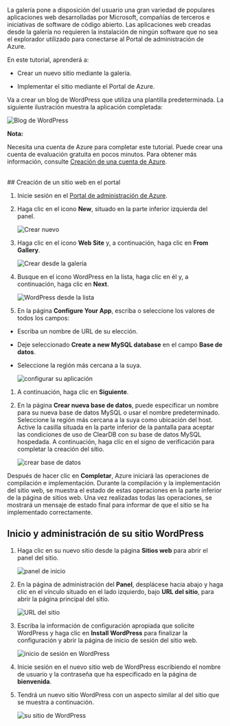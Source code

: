 La galería pone a disposición del usuario una gran variedad de populares aplicaciones web desarrolladas por Microsoft, compañías de terceros e iniciativas de software de código abierto. Las aplicaciones web creadas desde la galería no requieren la instalación de ningún software que no sea el explorador utilizado para conectarse al Portal de administración de Azure.

En este tutorial, aprenderá a:

* Crear un nuevo sitio mediante la galería.

* Implementar el sitio mediante el Portal de Azure.

Va a crear un blog de WordPress que utiliza una plantilla predeterminada. La siguiente ilustración muestra la aplicación completada:

![Blog de
WordPress](./media/website-from-gallery/wordpressgallery-09.png)
<div class="dev-callout"><strong>Nota:</strong>
<p>Necesita una cuenta de Azure para completar este tutorial. Puede crear una cuenta de evaluación gratuita en pocos minutos. Para obtener más información, consulte <a href="http://www.windowsazure.com/en-us/develop/php/tutorials/create-a-windows-azure-account/" target="_blank">Creación de una cuenta de Azure</a>.</p>
</div>
<br />
## Creación de un sitio web en el portal

1.  Inicie sesión en el [Portal de administración de Azure][1].

2.  Haga clic en el icono **New**, situado en la parte inferior izquierda del panel.
    
    ![Crear nuevo](./media/website-from-gallery/wordpressgallery-01.png)

3.  Haga clic en el icono **Web Site** y, a continuación, haga clic en **From Gallery**.
    
    ![Crear desde la
    galería](./media/website-from-gallery/wordpressgallery-02.png)

4.  Busque en el icono WordPress en la lista, haga clic en él y, a continuación, haga clic en **Next**.
    
    ![WordPress desde la lista](./media/website-from-gallery/wordpressgallery-03.png)

5.  En la página **Configure Your App**, escriba o seleccione los valores de todos los campos:

* Escriba un nombre de URL de su elección.
* Deje seleccionado **Create a new MySQL database** en el campo **Base de datos**.
* Seleccione la región más cercana a la suya.
	
	![configurar su aplicación](./media/website-from-gallery/wordpressgallery-04.png)

1. A continuación, haga clic en **Siguiente**.

2. En la página **Crear nueva base de datos**, puede especificar un nombre para su nueva base de datos MySQL o usar el nombre predeterminado. Seleccione la región más cercana a la suya como ubicación del host. Active la casilla situada en la parte inferior de la pantalla para aceptar las condiciones de uso de ClearDB con su base de datos MySQL hospedada. A continuación, haga clic en el signo de verificación para completar la creación del sitio.
    
	![crear base de datos](./media/website-from-gallery/wordpressgallery-05.png)

Después de hacer clic en **Completar**, Azure iniciará las operaciones de compilación e implementación. Durante la compilación y la implementación del sitio web, se muestra el estado de estas operaciones en la parte inferior de la página de sitios web. Una vez realizadas todas las operaciones, se mostrará un mensaje de estado final para informar de que el sitio se ha implementado correctamente.

## Inicio y administración de su sitio WordPress

1.  Haga clic en su nuevo sitio desde la página **Sitios web** para abrir el panel del sitio.
    
    ![panel de inicio](./media/website-from-gallery/wordpressgallery-06.png)

2.  En la página de administración del **Panel**, desplácese hacia abajo y haga clic en el vínculo situado en el lado izquierdo, bajo **URL del sitio**, para abrir la página principal del sitio.
    
    ![URL del sitio](./media/website-from-gallery/wordpressgallery-07.png)

3.  Escriba la información de configuración apropiada que solicite WordPress y haga clic en **Install WordPress** para finalizar la configuración y abrir la página de inicio de sesión del sitio web.
    
    ![inicio de sesión en WordPress](./media/website-from-gallery/wordpressgallery-08.png)

4.  Inicie sesión en el nuevo sitio web de WordPress escribiendo el nombre de usuario y la contraseña que ha especificado en la página de **bienvenida**.

5.  Tendrá un nuevo sitio WordPress con un aspecto similar al del sitio que se muestra a continuación.
    
    ![su sitio de WordPress](./media/website-from-gallery/wordpressgallery-09.png)



[1]: http://manage.windowsazure.com